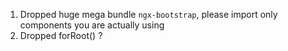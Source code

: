 1. Dropped huge mega bundle `ngx-bootstrap`, please import only components you are actually using
2. Dropped forRoot() ?

